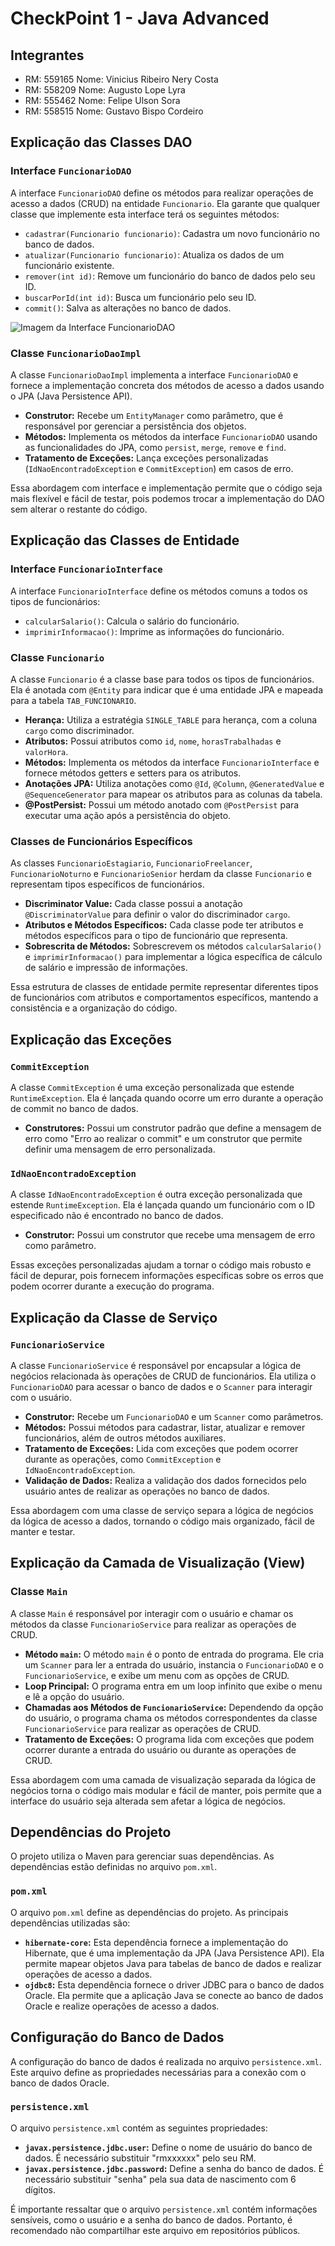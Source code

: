 # CheckPoint 1 - Java Advanced

## Integrantes

* RM: 559165 Nome: Vinicius Ribeiro Nery Costa
* RM: 558209 Nome: Augusto Lope Lyra
* RM: 555462 Nome: Felipe Ulson Sora
* RM: 558515 Nome: Gustavo Bispo Cordeiro

## Explicação das Classes DAO

### Interface `FuncionarioDAO`

A interface `FuncionarioDAO` define os métodos para realizar operações de acesso a dados (CRUD) na entidade `Funcionario`. Ela garante que qualquer classe que implemente esta interface terá os seguintes métodos:

* `cadastrar(Funcionario funcionario)`: Cadastra um novo funcionário no banco de dados.
* `atualizar(Funcionario funcionario)`: Atualiza os dados de um funcionário existente.
* `remover(int id)`: Remove um funcionário do banco de dados pelo seu ID.
* `buscarPorId(int id)`: Busca um funcionário pelo seu ID.
* `commit()`: Salva as alterações no banco de dados.

![Imagem da Interface FuncionarioDAO](cp1-java-advanced/images/interface-funcinarioDao)

### Classe `FuncionarioDaoImpl`

A classe `FuncionarioDaoImpl` implementa a interface `FuncionarioDAO` e fornece a implementação concreta dos métodos de acesso a dados usando o JPA (Java Persistence API).

* **Construtor:** Recebe um `EntityManager` como parâmetro, que é responsável por gerenciar a persistência dos objetos.
* **Métodos:** Implementa os métodos da interface `FuncionarioDAO` usando as funcionalidades do JPA, como `persist`, `merge`, `remove` e `find`.
* **Tratamento de Exceções:** Lança exceções personalizadas (`IdNaoEncontradoException` e `CommitException`) em casos de erro.

Essa abordagem com interface e implementação permite que o código seja mais flexível e fácil de testar, pois podemos trocar a implementação do DAO sem alterar o restante do código.

## Explicação das Classes de Entidade

### Interface `FuncionarioInterface`

A interface `FuncionarioInterface` define os métodos comuns a todos os tipos de funcionários:

* `calcularSalario()`: Calcula o salário do funcionário.
* `imprimirInformacao()`: Imprime as informações do funcionário.

### Classe `Funcionario`

A classe `Funcionario` é a classe base para todos os tipos de funcionários. Ela é anotada com `@Entity` para indicar que é uma entidade JPA e mapeada para a tabela `TAB_FUNCIONARIO`.

* **Herança:** Utiliza a estratégia `SINGLE_TABLE` para herança, com a coluna `cargo` como discriminador.
* **Atributos:** Possui atributos como `id`, `nome`, `horasTrabalhadas` e `valorHora`.
* **Métodos:** Implementa os métodos da interface `FuncionarioInterface` e fornece métodos getters e setters para os atributos.
* **Anotações JPA:** Utiliza anotações como `@Id`, `@Column`, `@GeneratedValue` e `@SequenceGenerator` para mapear os atributos para as colunas da tabela.
* **@PostPersist:** Possui um método anotado com `@PostPersist` para executar uma ação após a persistência do objeto.

### Classes de Funcionários Específicos

As classes `FuncionarioEstagiario`, `FuncionarioFreelancer`, `FuncionarioNoturno` e `FuncionarioSenior` herdam da classe `Funcionario` e representam tipos específicos de funcionários.

* **Discriminator Value:** Cada classe possui a anotação `@DiscriminatorValue` para definir o valor do discriminador `cargo`.
* **Atributos e Métodos Específicos:** Cada classe pode ter atributos e métodos específicos para o tipo de funcionário que representa.
* **Sobrescrita de Métodos:** Sobrescrevem os métodos `calcularSalario()` e `imprimirInformacao()` para implementar a lógica específica de cálculo de salário e impressão de informações.

Essa estrutura de classes de entidade permite representar diferentes tipos de funcionários com atributos e comportamentos específicos, mantendo a consistência e a organização do código.

## Explicação das Exceções

### `CommitException`

A classe `CommitException` é uma exceção personalizada que estende `RuntimeException`. Ela é lançada quando ocorre um erro durante a operação de commit no banco de dados.

* **Construtores:** Possui um construtor padrão que define a mensagem de erro como "Erro ao realizar o commit" e um construtor que permite definir uma mensagem de erro personalizada.

### `IdNaoEncontradoException`

A classe `IdNaoEncontradoException` é outra exceção personalizada que estende `RuntimeException`. Ela é lançada quando um funcionário com o ID especificado não é encontrado no banco de dados.

* **Construtor:** Possui um construtor que recebe uma mensagem de erro como parâmetro.

Essas exceções personalizadas ajudam a tornar o código mais robusto e fácil de depurar, pois fornecem informações específicas sobre os erros que podem ocorrer durante a execução do programa.

## Explicação da Classe de Serviço

### `FuncionarioService`

A classe `FuncionarioService` é responsável por encapsular a lógica de negócios relacionada às operações de CRUD de funcionários. Ela utiliza o `FuncionarioDAO` para acessar o banco de dados e o `Scanner` para interagir com o usuário.

* **Construtor:** Recebe um `FuncionarioDAO` e um `Scanner` como parâmetros.
* **Métodos:** Possui métodos para cadastrar, listar, atualizar e remover funcionários, além de outros métodos auxiliares.
* **Tratamento de Exceções:** Lida com exceções que podem ocorrer durante as operações, como `CommitException` e `IdNaoEncontradoException`.
* **Validação de Dados:** Realiza a validação dos dados fornecidos pelo usuário antes de realizar as operações no banco de dados.

Essa abordagem com uma classe de serviço separa a lógica de negócios da lógica de acesso a dados, tornando o código mais organizado, fácil de manter e testar.

## Explicação da Camada de Visualização (View)

### Classe `Main`

A classe `Main` é responsável por interagir com o usuário e chamar os métodos da classe `FuncionarioService` para realizar as operações de CRUD.

* **Método `main`:** O método `main` é o ponto de entrada do programa. Ele cria um `Scanner` para ler a entrada do usuário, instancia o `FuncionarioDAO` e o `FuncionarioService`, e exibe um menu com as opções de CRUD.
* **Loop Principal:** O programa entra em um loop infinito que exibe o menu e lê a opção do usuário.
* **Chamadas aos Métodos de `FuncionarioService`:** Dependendo da opção do usuário, o programa chama os métodos correspondentes da classe `FuncionarioService` para realizar as operações de CRUD.
* **Tratamento de Exceções:** O programa lida com exceções que podem ocorrer durante a entrada do usuário ou durante as operações de CRUD.

Essa abordagem com uma camada de visualização separada da lógica de negócios torna o código mais modular e fácil de manter, pois permite que a interface do usuário seja alterada sem afetar a lógica de negócios.

## Dependências do Projeto

O projeto utiliza o Maven para gerenciar suas dependências. As dependências estão definidas no arquivo `pom.xml`.

### `pom.xml`

O arquivo `pom.xml` define as dependências do projeto. As principais dependências utilizadas são:

* **`hibernate-core`:** Esta dependência fornece a implementação do Hibernate, que é uma implementação da JPA (Java Persistence API). Ela permite mapear objetos Java para tabelas de banco de dados e realizar operações de acesso a dados.
* **`ojdbc8`:** Esta dependência fornece o driver JDBC para o banco de dados Oracle. Ela permite que a aplicação Java se conecte ao banco de dados Oracle e realize operações de acesso a dados.

## Configuração do Banco de Dados

A configuração do banco de dados é realizada no arquivo `persistence.xml`. Este arquivo define as propriedades necessárias para a conexão com o banco de dados Oracle.

### `persistence.xml`

O arquivo `persistence.xml` contém as seguintes propriedades:

* **`javax.persistence.jdbc.user`:** Define o nome de usuário do banco de dados. É necessário substituir "rmxxxxxx" pelo seu RM.
* **`javax.persistence.jdbc.password`:** Define a senha do banco de dados. É necessário substituir "senha" pela sua data de nascimento com 6 dígitos.

É importante ressaltar que o arquivo `persistence.xml` contém informações sensíveis, como o usuário e a senha do banco de dados. Portanto, é recomendado não compartilhar este arquivo em repositórios públicos.
